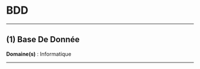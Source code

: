 # BDD

--------------------

## (1) Base De Donnée

**Domaine(s)** : Informatique

--------------------
